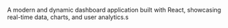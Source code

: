 A modern and dynamic dashboard application built with React, showcasing real-time data, charts, and user analytics.s


